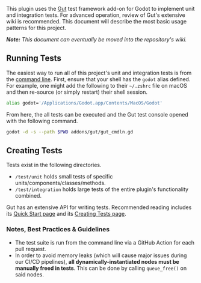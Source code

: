 This plugin uses the [Gut](https://github.com/bitwes/Gut) test framework add-on for Godot to implement unit and integration tests. For advanced operation, review of Gut's extensive wiki is recommended. This document will describe the most basic usage patterns for this project.

_**Note:** This document can eventually be moved into the repository's wiki._

## Running Tests

The easiest way to run all of this project's unit and integration tests is from the [command line](https://github.com/bitwes/Gut/wiki/Command-Line). First, ensure that your shell has the `godot` alias defined. For example, one might add the following to their `~/.zshrc` file on macOS and then re-source (or simply restart) their shell session.

```bash
alias godot='/Applications/Godot.app/Contents/MacOS/Godot'
```

From here, the all tests can be executed and the Gut test console opened with the following command.

```bash
godot -d -s --path $PWD addons/gut/gut_cmdln.gd
```

## Creating Tests

Tests exist in the following directories.

- `/test/unit` holds small tests of specific units/components/classes/methods.
- `/test/integration` holds large tests of the entire plugin's functionality combined.

Gut has an extensive API for writing tests. Recommended reading includes its [Quick Start page](https://github.com/bitwes/Gut/wiki/Quick-Start) and its [Creating Tests page](https://github.com/bitwes/Gut/wiki/Creating-Tests).

### Notes, Best Practices & Guidelines

- The test suite is run from the command line via a GitHub Action for each pull request.
- In order to avoid memory leaks (which will cause major issues during our CI/CD pipelines), **all dynamically-instantiated nodes must be manually freed in tests**. This can be done by calling `queue_free()` on said nodes.